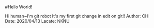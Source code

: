 #Hello World!

Hi human~I'm git robot
It's my first git change in edit on git!!
Author: CHI
Date:   2020/04/13
Lacate: NKNU
